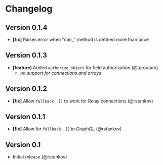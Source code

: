 # Changelog

## Version 0.1.4

* **[fix]** Raises error when "can_" method is defined more than once

## Version 0.1.3

* **[feature]** Added `authorize_object` for field authorization (@tgroutars)
  - *no support for connections and arrays*

## Version 0.1.2

* **[fix]** Allow `fallback: []` to work for Relay connections (@rstankov)

## Version 0.1.1

* **[fix]** Allow for `fallback: []` in GraphQL (@rstankov)

## Version 0.1

* Initial release (@rstankov)
